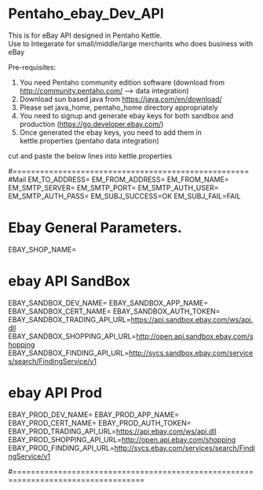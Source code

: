 # Pentaho_ebay_Dev_API
This is for eBay API designed in Pentaho Kettle.  
Use to Integerate for small/middle/large merchants who does business with eBay

Pre-requisites:
1) You need Pentaho community edition software  (download from http://community.pentaho.com/  --> data integration)
2) Download sun based java from https://java.com/en/download/
3) Please set java_home, pentaho_home directory appropriately
4) You need to signup and generate ebay keys for both sandbox and production  (https://go.developer.ebay.com/)
5) Once generated the ebay keys, you need to add them in kettle.properties (pentaho data integration)

cut and paste the below lines into kettle.properties

#====================================================
#Mail 
EM_TO_ADDRESS=<your company email>
EM_FROM_ADDRESS=<your company email>
EM_FROM_NAME=<your email name>
EM_SMTP_SERVER=<your email server>
EM_SMTP_PORT=<your email port>
EM_SMTP_AUTH_USER=
EM_SMTP_AUTH_PASS=
EM_SUBJ_SUCCESS=OK
EM_SUBJ_FAIL=FAIL

# Ebay General Parameters.
EBAY_SHOP_NAME=<Your shop Name>

# ebay API SandBox
EBAY_SANDBOX_DEV_NAME=<You Sandbox Dev ID>
EBAY_SANDBOX_APP_NAME=<Your Sandbox App ID>
EBAY_SANDBOX_CERT_NAME=<Your Sandbox Cert ID> 
EBAY_SANDBOX_AUTH_TOKEN=<Your Sandbox Auth Token>
EBAY_SANDBOX_TRADING_API_URL=https://api.sandbox.ebay.com/ws/api.dll
EBAY_SANDBOX_SHOPPING_API_URL=http://open.api.sandbox.ebay.com/shopping
EBAY_SANDBOX_FINDING_API_URL=http://svcs.sandbox.ebay.com/services/search/FindingService/v1


# ebay API Prod
EBAY_PROD_DEV_NAME=<You Prod Dev ID>
EBAY_PROD_APP_NAME=<Your Prod App ID>
EBAY_PROD_CERT_NAME=<Your Prod Cert ID> 
EBAY_PROD_AUTH_TOKEN=<Your Prod Auth Token>
EBAY_PROD_TRADING_API_URL=https://api.ebay.com/ws/api.dll
EBAY_PROD_SHOPPING_API_URL=http://open.api.ebay.com/shopping
EBAY_PROD_FINDING_API_URL=http://svcs.ebay.com/services/search/FindingService/v1

#===================================================================================



